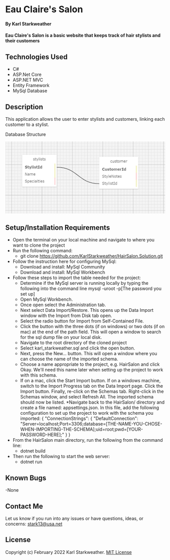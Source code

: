 # Eau Claire's Salon

#### By **Karl Starkweather**

#### Eau Claire's Salon is a basic website that keeps track of hair stylists and their customers

## Technologies Used

- C#
- ASP.Net Core
- ASP.NET MVC
- Entity Framework
- MySql Database

## Description

This application allows the user to enter stylists and customers, linking each customer to a stylist.

Database Structure

![Database Structure Image](/wwwroot/img/DatabaseImage.jpg)

## Setup/Installation Requirements

- Open the terminal on your local machine and navigate to where you want to clone the project
- Run the following command: 
    - git clone https://github.com/KarlStarkweather/HairSalon.Solution.git
- Follow the instruction here for configuring MySql:
    - Download and install: MySql Community
    - Download and install: MySql Workbench
- Follow these steps to import the table needed for the project:
    - Determine if the MySql server is running locally by typing the following into the command line mysql -uroot -p[The password you set up]
    - Open MySql Workbench. 
    - Once open select the Administration tab. 
    - Next select Data Import/Restore. This opens up the Data Import window with the Import from Disk tab open. 
    - Select the radio button for Import from Self-Contained File. 
    - Click the button with the three dots (if on windows) or two dots (if on mac) at the end of the path field. This will open a window to search for the sql dump file on your local disk. 
    - Navigate to the root directory of the cloned project
    - Select karl_starkweather.sql and click the open button. 
    - Next, press the New... button. This will open a window where you can choose the name of the imported schema. 
    - Choose a name appropriate to the project, e.g. HairSalon and click Okay. We'll need this name later when setting up the project to work with this schema. 
    - If on a mac, click the Start Import button. If on a windows machine, switch to the Import Progress tab on the Data Import page. Click the Import button. Finally, re-click on the Schemas tab. Right-click in the Schemas window, and select Refresh All. The imported schema should now be listed.
  \*Navigate back to the HairSalon/ directory and create a file named: appsettings.json. In this file, add the following configuration to set up the project to work with the schema you imported:
  {
    "ConnectionStrings": {
      "DefaultConnection": "Server=localhost;Port=3306;database=[THE-NAME-YOU-CHOSE-WHEN-IMPORTING-THE-SCHEMA];uid=root;pwd=[YOUR-PASSWORD-HERE];"
    }
  }
- From the HairSalon main directory, run the following from the command line: 
    - dotnet build
- Then run the following to start the web server:
    - dotnet run 

## Known Bugs

-None

## Contact Me

Let us know if you run into any issues or have questions, ideas, or concerns:
stark13@usa.net

## License

Copyright (c) February 2022 Karl Starkweather.
[MIT License](https://opensource.org/licenses/MIT)